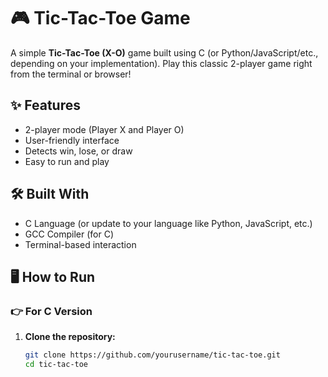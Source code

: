 # 🎮 Tic-Tac-Toe Game

A simple **Tic-Tac-Toe (X-O)** game built using C (or Python/JavaScript/etc., depending on your implementation). Play this classic 2-player game right from the terminal or browser!

## ✨ Features

- 2-player mode (Player X and Player O)
- User-friendly interface
- Detects win, lose, or draw
- Easy to run and play

## 🛠️ Built With

- C Language (or update to your language like Python, JavaScript, etc.)
- GCC Compiler (for C)
- Terminal-based interaction

## 🖥️ How to Run

### 👉 For C Version

1. **Clone the repository:**
   ```bash
   git clone https://github.com/yourusername/tic-tac-toe.git
   cd tic-tac-toe